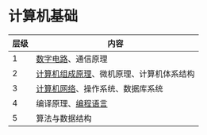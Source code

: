 ---
---

# 计算机基础

|层级|内容|
|-|-|
|1| [数字电路](../数字电路/@序言)、通信原理|
|2| [计算机组成原理](../计算机组成原理/0.引入)、微机原理、计算机体系结构|
|3| [计算机网络](../计算机网络/0.引入)、操作系统、数据库系统|
|4| 编译原理、[编程语言](../编程语言/@序言/序言)|
|5| 算法与数据结构|
